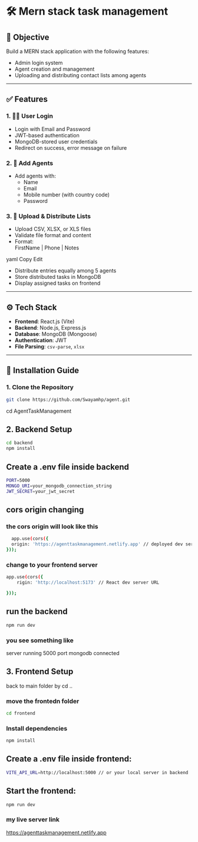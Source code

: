 # 🛠️ Mern stack task management 

## 📌 Objective

Build a MERN stack application with the following features:

- Admin login system
- Agent creation and management
- Uploading and distributing contact lists among agents

---

## ✅ Features

### 1. 🧑‍💼 User Login

- Login with Email and Password
- JWT-based authentication
- MongoDB-stored user credentials
- Redirect on success, error message on failure

### 2. 👥 Add Agents

- Add agents with:
  - Name
  - Email
  - Mobile number (with country code)
  - Password

### 3. 📂 Upload & Distribute Lists

- Upload CSV, XLSX, or XLS files
- Validate file format and content
- Format:  
FirstName | Phone | Notes

yaml
Copy
Edit
- Distribute entries equally among 5 agents
- Store distributed tasks in MongoDB
- Display assigned tasks on frontend

---

## ⚙️ Tech Stack

- **Frontend**: React.js (Vite)
- **Backend**: Node.js, Express.js
- **Database**: MongoDB (Mongoose)
- **Authentication**: JWT
- **File Parsing**: `csv-parse`, `xlsx`

---

## 🚀 Installation Guide

### 1. Clone the Repository

```bash
git clone https://github.com/Swayamhp/agent.git
```
cd AgentTaskManagement
## 2. Backend Setup
```bash
cd backend
npm install
```
## Create a .env file inside backend
```bash
PORT=5000
MONGO_URI=your_mongodb_connection_string
JWT_SECRET=your_jwt_secret
```
## cors origin changing 
### the cors origin will look like this 
```bash
  app.use(cors({
  origin: 'https://agenttaskmanagement.netlify.app' // deployed dev server URL
}));
```
### change to your frontend server
```bash
app.use(cors({
    rigin: 'http://localhost:5173' // React dev server URL

}));
```
## run the backend
```bash
npm run dev
```
### you see something like 
server running 5000 port 
mongodb connected

## 3. Frontend Setup
back to main folder by cd ..
### move the frontedn folder
```bash
cd frontend
```
### Install dependencies
```bash 
npm install
```
## Create a .env file inside frontend:
```bash
VITE_API_URL=http://localhost:5000 // or your local server in backend
```
## Start the frontend:
```bash
npm run dev
```

### my live server link
https://agenttaskmanagement.netlify.app
